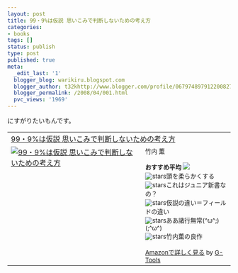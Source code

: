 ```yaml
---
layout: post
title: 99・9%は仮説 思いこみで判断しないための考え方
categories:
- books
tags: []
status: publish
type: post
published: true
meta:
  _edit_last: '1'
  blogger_blog: warikiru.blogspot.com
  blogger_author: t32khttp://www.blogger.com/profile/06797489791220082722noreply@blogger.com
  blogger_permalink: /2008/04/001.html
  pvc_views: '1969'
---
```

にすがりたいもんです。<br /><table border="0" cellpadding="5"><tbody><tr><td colspan="2"><a href="http://www.amazon.co.jp/gp/redirect.html%3FASIN=4334033415%26tag=warikiru-22%26lcode=xm2%26cID=2025%26ccmID=165953%26location=/o/ASIN/4334033415%253FSubscriptionId=0G91FPYVW6ZGWBH4Y9G2" target="_blank">99・9%は仮説 思いこみで判断しないための考え方</a><img src="http://www.assoc-amazon.jp/e/ir?t=warikiru-22&amp;l=ur2&amp;o=9" alt="" border="0" height="1" width="1" /></td></tr><tr><td valign="top"><a href="http://www.amazon.co.jp/gp/redirect.html%3FASIN=4334033415%26tag=warikiru-22%26lcode=xm2%26cID=2025%26ccmID=165953%26location=/o/ASIN/4334033415%253FSubscriptionId=0G91FPYVW6ZGWBH4Y9G2" target="_blank"><img src="http://ecx.images-amazon.com/images/I/41JA0F4P4YL._SL160_.jpg" alt="99・9%は仮説 思いこみで判断しないための考え方" border="0" /></a></td><td valign="top"><span style=";font-size:85%;" >竹内 薫<br /><br /><strong>おすすめ平均</strong> <img src="http://g-images.amazon.com/images/G/01/detail/stars-3-5.gif" /><br /><img src="http://g-images.amazon.com/images/G/01/detail/stars-5-0.gif" alt="stars" />頭を柔らかくする<br /><img src="http://g-images.amazon.com/images/G/01/detail/stars-2-0.gif" alt="stars" />これはジュニア新書なの？<br /><img src="http://g-images.amazon.com/images/G/01/detail/stars-4-0.gif" alt="stars" />仮説の違い＝フィールドの違い<br /><img src="http://g-images.amazon.com/images/G/01/detail/stars-5-0.gif" alt="stars" />ああ諸行無常(^ω^;)(;^ω^)<br /><img src="http://g-images.amazon.com/images/G/01/detail/stars-4-0.gif" alt="stars" />竹内薫の良作<br /><br /><a href="http://www.amazon.co.jp/gp/redirect.html%3FASIN=4334033415%26tag=warikiru-22%26lcode=xm2%26cID=2025%26ccmID=165953%26location=/o/ASIN/4334033415%253FSubscriptionId=0G91FPYVW6ZGWBH4Y9G2" target="_blank">Amazonで詳しく見る</a></span><span style=";font-size:85%;" > by <a href="http://www.goodpic.com/mt/aws/index.html">G-Tools</a></span></td></tr></tbody></table>

